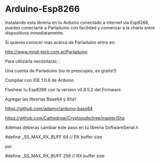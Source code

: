 # Arduino-Esp8266
Instalando esta libreria en tu Arduino conectado a internet via Esp8266, puedes conectarte a Parladuino con facilidad y comenzar a la charla entre dispositivos inmediatamente.

Si quieres conocer mas acerca de Parladuino entra en:

http://www.mind-tech.com.ar/Parladuino


Para utilizarla necesitarás :

Una cuenta de Parladuino (no te preocupes, es gratis!!)

Compilar con IDE 1.0.6 de Arduino

Flashear tu Esp8266 con la version v0.9.5.2 del Firmware 

Agregar las librerias Base64 y Sha1

https://github.com/adamvr/arduino-base64

https://github.com/Cathedrow/Cryptosuite/tree/master/Sha


Ademas deberas cambiar este paso en tu libreria SoftwareSerial.h

 #define _SS_MAX_RX_BUFF 64 // RX buffer size

por 

 #define _SS_MAX_RX_BUFF 256 // RX buffer size



